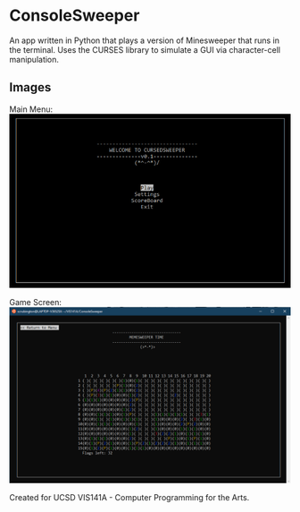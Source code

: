 # ConsoleSweeper
An app written in Python that plays a version of Minesweeper that runs in the terminal. Uses the CURSES library to simulate a GUI via character-cell manipulation.

## Images
Main Menu:  
![x](./screenshots/CursedSweeperTitle.png)  

Game Screen:  
![x](./screenshots/CursedSweeper.png)


Created for UCSD VIS141A - Computer Programming for the Arts.
